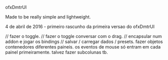 ofxDmtrUI

Made to be really simple and lightweight.

4 de abril de 2016 - primeiro rascunho da primeira versao do ofxDmtrUI


// fazer o toggle. 
// fazer o toggle conversar com o drag.
// encapsular num addon e jogar os bindings
// salvar / carregar dados / presets.
fazer objetos contenedores diferentes paineis. os eventos de mouse
só entram em cada painel primeiramente.
talvez fazer subcolunas tb.